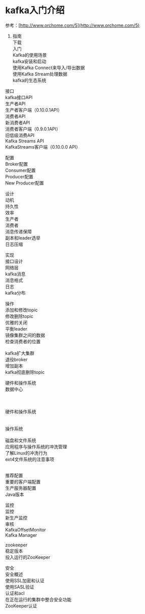 # kafka入门介绍



参考：[http://www.orchome.com/5](http://www.orchome.com/5)



1. 指南<br/>
下载 <br/>
入门<br/>
Kafka的使用场景 <br/>
kafka安装和启动 <br/>
使用Kafka Connect来导入/导出数据 <br/>
使用Kafka Stream处理数据 <br/>
kafka的生态系统<br/>



接口<br/>
kafka接口API <br/>
生产者API <br/>
生产者客户端（0.10.0.1API）<br/>
消费者API <br/>
新消费者API <br/>
消费者客户端（0.9.0.1API）<br/> 
旧低级消费API <br/>
Kafka Streams API <br/>
KafkaStreams客户端（0.10.0.0 API） <br/>

配置<br/>
Broker配置 <br/>
Consumer配置 <br/>
Producer配置 <br/>
New Producer配置 <br/>


设计<br/>
动机 <br/>
持久性 <br/>
效率 <br/>
生产者 <br/>
消费者 <br/>
消息传递保障 <br/>
副本和leader选举 <br/>
日志压缩 <br/>

实现<br/>
接口设计 <br/>
网络层 <br/>
kafka消息 <br/>
消息格式 <br/>
日志 <br/>
kafka分布 <br/>


操作<br/>
添加和修改topic <br/>
修改删除topic <br/>
优雅的关闭 <br/>
平衡leader <br/>
镜像集群之间的数据 <br/>
检查消费者的位置 <br/><br/>
kafka扩大集群 <br/>
退役broker <br/>
增加副本 <br/>
kafka彻底删除topic <br/>



硬件和操作系统<br/>
数据中心 <br/><br/><br/><br/>
硬件和操作系统 <br/><br/><br/>
操作系统 <br/><br/>
磁盘和文件系统 <br/>
应用程序与操作系统的冲洗管理 <br/>
了解Linux的冲洗行为 <br/>
ext4文件系统的注意事项 <br/>

<br/>
推荐配置<br/>
重要的客户端配置 <br/>
生产服务器配置 <br/>
Java版本 <br/>


监控<br/>
监控 <br/>
新生产监控 <br/>
审核 <br/>
KafkaOffsetMonitor <br/>
Kafka Manager <br/>



zookeeper<br/>
稳定版本 <br/>
投入运行的ZooKeeper<br/> 


安全<br/>
安全概述 <br/>
使用SSL加密和认证 <br/>
使用SASL验证 <br/>
认证和acl <br/>
在正在运行的集群中整合安全功能 <br/>
ZooKeeper认证 <br/>